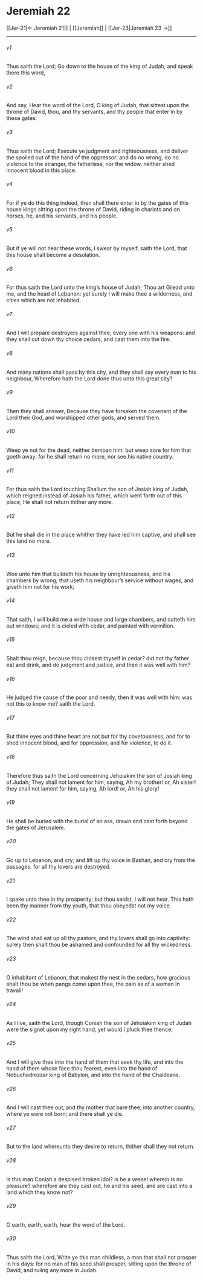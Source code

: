 # Jeremiah 22

[[Jer-21|← Jeremiah 21]] | [[Jeremiah]] | [[Jer-23|Jeremiah 23 →]]
***

###### v1
Thus saith the Lord; Go down to the house of the king of Judah, and speak there this word,
###### v2
And say, Hear the word of the Lord, O king of Judah, that sittest upon the throne of David, thou, and thy servants, and thy people that enter in by these gates:
###### v3
Thus saith the Lord; Execute ye judgment and righteousness, and deliver the spoiled out of the hand of the oppressor: and do no wrong, do no violence to the stranger, the fatherless, nor the widow, neither shed innocent blood in this place.
###### v4
For if ye do this thing indeed, then shall there enter in by the gates of this house kings sitting upon the throne of David, riding in chariots and on horses, he, and his servants, and his people.
###### v5
But if ye will not hear these words, I swear by myself, saith the Lord, that this house shall become a desolation.
###### v6
For thus saith the Lord unto the king’s house of Judah; Thou art Gilead unto me, and the head of Lebanon: yet surely I will make thee a wilderness, and cities which are not inhabited.
###### v7
And I will prepare destroyers against thee, every one with his weapons: and they shall cut down thy choice cedars, and cast them into the fire.
###### v8
And many nations shall pass by this city, and they shall say every man to his neighbour, Wherefore hath the Lord done thus unto this great city?
###### v9
Then they shall answer, Because they have forsaken the covenant of the Lord their God, and worshipped other gods, and served them.
###### v10
Weep ye not for the dead, neither bemoan him: but weep sore for him that goeth away: for he shall return no more, nor see his native country.
###### v11
For thus saith the Lord touching Shallum the son of Josiah king of Judah, which reigned instead of Josiah his father, which went forth out of this place; He shall not return thither any more:
###### v12
But he shall die in the place whither they have led him captive, and shall see this land no more.
###### v13
Woe unto him that buildeth his house by unrighteousness, and his chambers by wrong; that useth his neighbour’s service without wages, and giveth him not for his work;
###### v14
That saith, I will build me a wide house and large chambers, and cutteth him out windows; and it is cieled with cedar, and painted with vermilion.
###### v15
Shalt thou reign, because thou closest thyself in cedar? did not thy father eat and drink, and do judgment and justice, and then it was well with him?
###### v16
He judged the cause of the poor and needy; then it was well with him: was not this to know me? saith the Lord.
###### v17
But thine eyes and thine heart are not but for thy covetousness, and for to shed innocent blood, and for oppression, and for violence, to do it.
###### v18
Therefore thus saith the Lord concerning Jehoiakim the son of Josiah king of Judah; They shall not lament for him, saying, Ah my brother! or, Ah sister! they shall not lament for him, saying, Ah lord! or, Ah his glory!
###### v19
He shall be buried with the burial of an ass, drawn and cast forth beyond the gates of Jerusalem.
###### v20
Go up to Lebanon, and cry; and lift up thy voice in Bashan, and cry from the passages: for all thy lovers are destroyed.
###### v21
I spake unto thee in thy prosperity; but thou saidst, I will not hear. This hath been thy manner from thy youth, that thou obeyedst not my voice.
###### v22
The wind shall eat up all thy pastors, and thy lovers shall go into captivity: surely then shalt thou be ashamed and confounded for all thy wickedness.
###### v23
O inhabitant of Lebanon, that makest thy nest in the cedars, how gracious shalt thou be when pangs come upon thee, the pain as of a woman in travail!
###### v24
As I live, saith the Lord, though Coniah the son of Jehoiakim king of Judah were the signet upon my right hand, yet would I pluck thee thence;
###### v25
And I will give thee into the hand of them that seek thy life, and into the hand of them whose face thou fearest, even into the hand of Nebuchadrezzar king of Babylon, and into the hand of the Chaldeans.
###### v26
And I will cast thee out, and thy mother that bare thee, into another country, where ye were not born; and there shall ye die.
###### v27
But to the land whereunto they desire to return, thither shall they not return.
###### v28
Is this man Coniah a despised broken idol? is he a vessel wherein is no pleasure? wherefore are they cast out, he and his seed, and are cast into a land which they know not?
###### v29
O earth, earth, earth, hear the word of the Lord.
###### v30
Thus saith the Lord, Write ye this man childless, a man that shall not prosper in his days: for no man of his seed shall prosper, sitting upon the throne of David, and ruling any more in Judah. 
